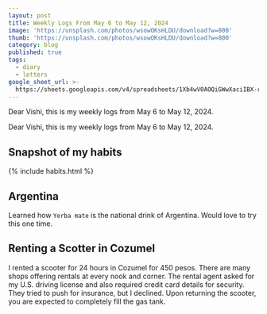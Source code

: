 ```yaml
---
layout: post
title: Weekly Logs From May 6 to May 12, 2024
image: 'https://unsplash.com/photos/wsowOKsHLDU/download?w=800'
thumb: 'https://unsplash.com/photos/wsowOKsHLDU/download?w=800'
category: blog
published: true
tags:
  - diary
  - letters
google_sheet_url: >-
  https://sheets.googleapis.com/v4/spreadsheets/1Xb4wV0AOQiGWwXaciIBX-rkFebzg8DlAcRcClshyAnA/values/Habits!A174:T187?alt=json&key=AIzaSyCgYRKf_apK3TUSYGO9WhQ5dN-ukY4H0gw
---
```



Dear Vishi, this is my weekly logs from May 6 to May 12, 2024.<!-- truncate_here -->

Dear Vishi, this is my weekly logs from May 6 to May 12, 2024.


## Snapshot of my habits

{% include habits.html %}

## Argentina

Learned how `Yerba mate` is the national drink of Argentina. Would love to try this one time.

## Renting a Scotter in Cozumel 

I rented a scooter for 24 hours in Cozumel for 450 pesos. There are many shops offering rentals at every nook and corner. The rental agent asked for my U.S. driving license and also required credit card details for security. They tried to push for insurance, but I declined. Upon returning the scooter, you are expected to completely fill the gas tank.
